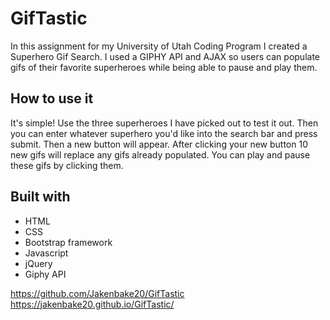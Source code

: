 # GifTastic

In this assignment for my University of Utah Coding Program I created a Superhero Gif Search.
I used a GIPHY API and AJAX so users can populate gifs of their favorite superheroes while being able to pause and play them.

## How to use it

It's simple! Use the three superheroes I have picked out to test it out. Then you can enter whatever superhero you'd like into the search bar and press submit. Then a new button will appear. After clicking your new button 10 new gifs will replace any gifs already populated. You can play and pause these gifs by clicking them.

## Built with 
* HTML
* CSS
* Bootstrap framework
* Javascript
* jQuery
* Giphy API

https://github.com/Jakenbake20/GifTastic
https://jakenbake20.github.io/GifTastic/

